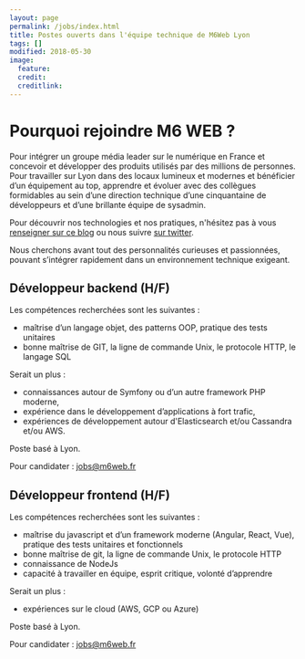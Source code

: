 ```yaml
---
layout: page
permalink: /jobs/index.html
title: Postes ouverts dans l'équipe technique de M6Web Lyon
tags: []
modified: 2018-05-30
image:
  feature: 
  credit: 
  creditlink: 
---
```



# Pourquoi rejoindre M6 WEB ?

Pour intégrer un groupe média leader sur le numérique en France et concevoir et développer des produits utilisés par des millions de personnes. Pour travailler sur Lyon dans des locaux lumineux et modernes et bénéficier d’un équipement au top,
apprendre et évoluer avec des collègues formidables au sein d’une direction technique d’une cinquantaine de développeurs et d’une brillante équipe de sysadmin.

Pour découvrir nos technologies et nos pratiques, n'hésitez pas à vous [renseigner sur ce blog](http://tech.m6web.fr/) ou nous suivre [sur twitter](https://twitter.com/TechM6Web).


Nous cherchons avant tout des personnalités curieuses et passionnées, pouvant s’intégrer rapidement dans un environnement technique exigeant.

## Développeur backend (H/F)


Les compétences recherchées sont les suivantes : 

* maîtrise d’un langage objet, des patterns OOP, pratique des tests unitaires
* bonne maîtrise de GIT, la ligne de commande Unix, le protocole HTTP, le langage SQL

Serait un plus : 

* connaissances autour de Symfony ou d’un autre framework PHP moderne,
* expérience dans le développement d’applications à fort trafic,
* expériences de développement autour d'Elasticsearch et/ou Cassandra et/ou AWS.

Poste basé à Lyon.

Pour candidater : [jobs@m6web.fr](mailto:jobs@m6web.fr)

## Développeur frontend (H/F)


Les compétences recherchées sont les suivantes :

* maîtrise du javascript et d’un framework moderne (Angular, React, Vue), pratique des
tests unitaires et fonctionnels
* bonne maîtrise de git, la ligne de commande Unix, le protocole HTTP
* connaissance de NodeJs
* capacité à travailler en équipe, esprit critique, volonté d’apprendre

Serait un plus :
* expériences sur le cloud (AWS, GCP ou Azure)

Poste basé à Lyon.

Pour candidater : [jobs@m6web.fr](mailto:jobs@m6web.fr)
